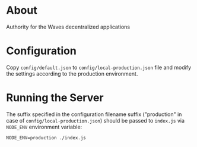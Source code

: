 # About

Authority for the Waves decentralized applications

# Configuration

Copy `config/default.json` to `config/local-production.json` file and modify the settings according to the production environment.

# Running the Server

The suffix specified in the configuration filename suffix ("production" in case of `config/local-production.json`) should be passed to `index.js` via `NODE_ENV` environment variable:

```
NODE_ENV=production ./index.js
```
